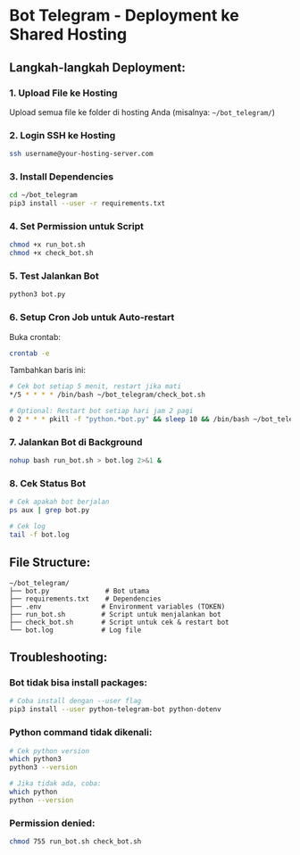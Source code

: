 # Bot Telegram - Deployment ke Shared Hosting

## Langkah-langkah Deployment:

### 1. Upload File ke Hosting
Upload semua file ke folder di hosting Anda (misalnya: `~/bot_telegram/`)

### 2. Login SSH ke Hosting
```bash
ssh username@your-hosting-server.com
```

### 3. Install Dependencies
```bash
cd ~/bot_telegram
pip3 install --user -r requirements.txt
```

### 4. Set Permission untuk Script
```bash
chmod +x run_bot.sh
chmod +x check_bot.sh
```

### 5. Test Jalankan Bot
```bash
python3 bot.py
```

### 6. Setup Cron Job untuk Auto-restart
Buka crontab:
```bash
crontab -e
```

Tambahkan baris ini:
```bash
# Cek bot setiap 5 menit, restart jika mati
*/5 * * * * /bin/bash ~/bot_telegram/check_bot.sh

# Optional: Restart bot setiap hari jam 2 pagi
0 2 * * * pkill -f "python.*bot.py" && sleep 10 && /bin/bash ~/bot_telegram/run_bot.sh > ~/bot_telegram/bot.log 2>&1 &
```

### 7. Jalankan Bot di Background
```bash
nohup bash run_bot.sh > bot.log 2>&1 &
```

### 8. Cek Status Bot
```bash
# Cek apakah bot berjalan
ps aux | grep bot.py

# Cek log
tail -f bot.log
```

## File Structure:
```
~/bot_telegram/
├── bot.py              # Bot utama
├── requirements.txt    # Dependencies
├── .env               # Environment variables (TOKEN)
├── run_bot.sh         # Script untuk menjalankan bot
├── check_bot.sh       # Script untuk cek & restart bot
└── bot.log            # Log file
```

## Troubleshooting:

### Bot tidak bisa install packages:
```bash
# Coba install dengan --user flag
pip3 install --user python-telegram-bot python-dotenv
```

### Python command tidak dikenali:
```bash
# Cek python version
which python3
python3 --version

# Jika tidak ada, coba:
which python
python --version
```

### Permission denied:
```bash
chmod 755 run_bot.sh check_bot.sh
```
